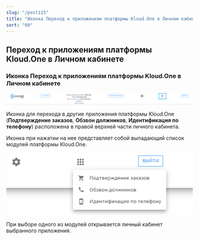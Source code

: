```yaml
---
slug: "/post115"
title: "Иконка Переход к приложениям платформы Kloud.One в Личном кабинете"
sort: "09"
---
```

## Переход к приложениям платформы Kloud.One в Личном кабинете

### Иконка Переход к приложениям платформы Kloud.One в Личном кабинете

![Картинка](./images/platform_apps_1.png "Иконка Переход к приложениям платформы Kloud.One в Личном кабинете")

Иконка для перехода в другие приложения платформы Kloud.One (**Подтверждение заказов**, **Обзвон должников**, **Идентификация по телефону**) расположена в правой верхней части личного кабинета.

Иконка при нажатии на нее представляет собой выпадающий список модулей платформы Kloud.One.

![Картинка](./images/platform_apps_2.png "Иконка Переход к приложениям платформы Kloud.One в Личном кабинете")

При выборе одного из модулей открывается личный кабинет выбранного приложения.